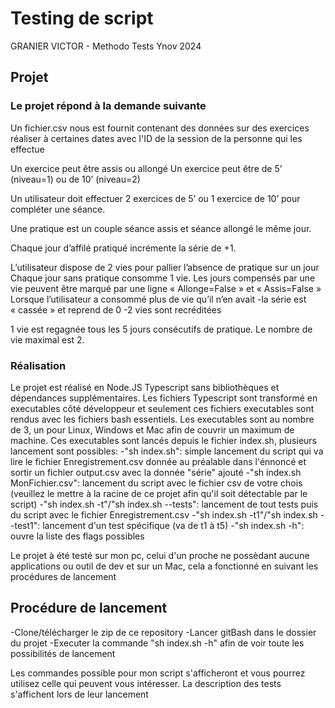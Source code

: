 # Testing de script

GRANIER VICTOR - Methodo Tests Ynov 2024

## Projet

### Le projet répond à la demande suivante

Un fichier.csv nous est fournit contenant des données sur des exercices réaliser à certaines dates avec l'ID de la session de la personne qui les effectue

Un exercice peut être assis ou allongé
Un exercice peut être de 5’ (niveau=1) ou de 10’ (niveau=2)

Un utilisateur doit effectuer 2 exercices de 5’ ou 1 exercice de 10’ pour compléter une séance.

Une pratique est un couple séance assis et séance allongé le même jour.

Chaque jour d’affilé pratiqué incrémente la série de +1.

L’utilisateur dispose de 2 vies pour pallier l’absence de pratique sur un jour
Chaque jour sans pratique consomme 1 vie.
Les jours compensés par une vie peuvent être marqué par une ligne « Allonge=False » et « Assis=False »
Lorsque l’utilisateur a consommé plus de vie qu’il n’en avait
    -la série est « cassée » et reprend de 0
    -2 vies sont recréditées

1 vie est regagnée tous les 5 jours consécutifs de pratique.
Le nombre de vie maximal est 2.

### Réalisation

Le projet est réalisé en Node.JS Typescript sans bibliothèques et dépendances supplémentaires.
Les fichiers Typescript sont transformé en executables côté développeur et seulement ces fichiers executables sont rendus avec les fichiers bash essentiels.
Les executables sont au nombre de 3, un pour Linux, Windows et Mac afin de couvrir un maximum de machine.
Ces executables sont lancés depuis le fichier index.sh, plusieurs lancement sont possibles:
    -"sh index.sh": simple lancement du script qui va lire le fichier Enregistrement.csv donnée au préalable dans l'énnoncé et sortir un fichier output.csv avec la donnée "série" ajouté
    -"sh index.sh MonFichier.csv": lancement du script avec le fichier csv de votre chois (veuillez le mettre à la racine de ce projet afin qu'il soit détectable par le script)
    -"sh index.sh -t"/"sh index.sh --tests": lancement de tout tests puis du script avec le fichier Enregistrement.csv
    -"sh index.sh -t1"/"sh index.sh --test1": lancement d'un test spécifique (va de t1 à t5)
    -"sh index.sh -h": ouvre la liste des flags possibles

Le projet à été testé sur mon pc, celui d'un proche ne possèdant aucune applications ou outil de dev et sur un Mac, cela a fonctionné en suivant les procédures de lancement

## Procédure de lancement

-Clone/télécharger le zip de ce repository
-Lancer gitBash dans le dossier du projet
-Executer la commande "sh index.sh -h" afin de voir toute les possibilités de lancement

Les commandes possible pour mon script s'afficheront et vous pourrez utilisez celle qui peuvent vous intéresser.
La description des tests s'affichent lors de leur lancement
